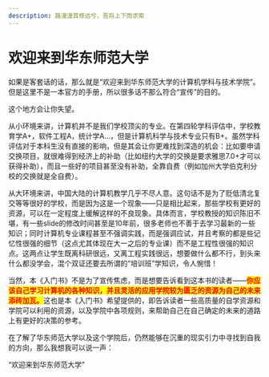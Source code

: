 ```yaml
---
description: 路漫漫其修远兮，吾将上下而求索
---
```


# 欢迎来到华东师范大学

如果是客套话的话，那么就是“欢迎来到华东师范大学的计算机学科与技术学院”。但是这里不是一本官方的手册，所以很多话不那么符合“宣传”的目的。

这个地方会让你失望。

从小环境来讲，计算机并不是我们学校顶尖的专业。在第四轮学科评估中，学校教育学A+，软件工程A，统计学A...，但是计算机科学与技术专业只有B+。虽然学科评估对于本科生没有直接的影响，但是其会让你更难找到深造的机会：比如要申请交换项目，就很难得到经济上的补助（比如纽约大学的交换是要求雅思7.0+才可以获得补助），而且一些好的项目甚至没有补助，全靠自费（例如加州大学伯克利分校的交换就是全自费）。

从大环境来讲，中国大陆的计算机教学几乎不尽人意。这句话不是为了贬低清北复交等等很好的学校，而是因为这是一个现象——只是相比起来，那些学校有更好的资源，可以在一定程度上缓解这样的不良现象。具体而言，学校教授的知识陈旧不堪，有一些slide的修改时间甚至是10年前，很多老师也不善于去学习最新的一些知识；同时计算机专业课程甚至不强调实践，而是强调应试，并且考察的都是些记忆性很强的细节（这点尤其体现在大一之后的专业课）而不是工程性很强的知识点。这两点让学生既离科研很远，又离工程实践很远，想要做什么都不行，到头来什么都没学会，混个双证还要去所谓的“培训班”学知识，令人惋惜！

当然，本《入门书》不是为了宣传焦虑，而是想要告诉看到这本书的读者——<mark style="color:red;">**你应该自己学习计算机的各种知识，并且灵活的应用学院较为匮乏的资源为自己的未来添砖加瓦。**</mark>这也是本《入门书》希望提供的，即告诉读者一些高质量的自学资源和学院可以利用的资源，以及学院中各项规则，来帮助自己在自己确定的未来的道路上有更好的决策的参考。

在了解了华东师范大学以及这个学院后，仍然能够在沉重的现实引力中寻找到自我的方向，那么我想我可以说一声：

“欢迎来到华东师范大学”

